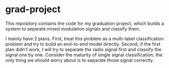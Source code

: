 # grad-project
This repository contains the code for my graduation project, which builds a system to separate mixed modulation signals and classify them.

I mainly have 2 plans. First, treat this problem as a multi-label classification problem and try to build an end-to-end model directly. Second, if the first plan didn't work, I will try to separate the radio signal first and classify the signal one by one. Consider the maturity of single signal classification, the only thing we should worry about is to separate those signal correctly.

